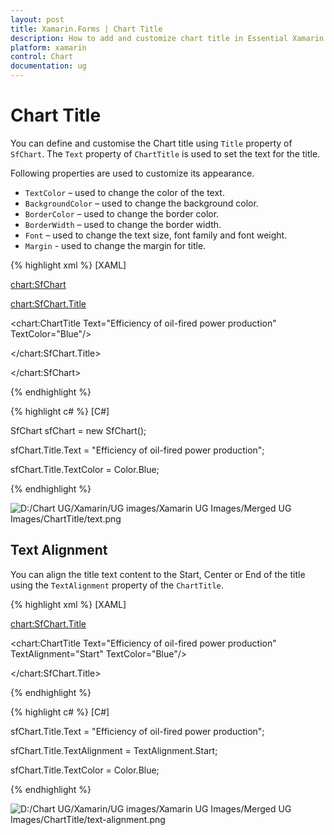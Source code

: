 ```yaml
---
layout: post
title: Xamarin.Forms | Chart Title
description: How to add and customize chart title in Essential Xamarin.Forms 
platform: xamarin
control: Chart
documentation: ug
---
```


# Chart Title

You can define and customise the Chart title using `Title` property of `SfChart`. The `Text` property of `ChartTitle` is used to set the text for the title. 

Following properties are used to customize its appearance.

* `TextColor` – used to change the color of the text.
* `BackgroundColor` – used to change the background color.
* `BorderColor` – used to change the border color.
* `BorderWidth` – used to change the border width.
* `Font` – used to change the text size, font family and font weight.
* `Margin` - used to change the margin for title.

{% highlight xml %}
[XAML]

<chart:SfChart>

<chart:SfChart.Title>

<chart:ChartTitle Text="Efficiency of oil-fired power production" TextColor="Blue"/>

</chart:SfChart.Title>  

</chart:SfChart>

{% endhighlight %}

{% highlight c# %}
[C#]

SfChart sfChart = new SfChart();

sfChart.Title.Text = "Efficiency of oil-fired power production";

sfChart.Title.TextColor = Color.Blue;

{% endhighlight %}

![D:/Chart UG/Xamarin/UG images/Xamarin UG Images/Merged UG Images/ChartTitle/text.png](charttitle_images/charttitle_img1.jpeg)


## Text Alignment

You can align the title text content to the Start, Center or End of the title using the `TextAlignment` property of the `ChartTitle`.

{% highlight xml %}
[XAML]

<chart:SfChart.Title>

<chart:ChartTitle Text="Efficiency of oil-fired power production" TextAlignment="Start" TextColor="Blue"/>

</chart:SfChart.Title>  

{% endhighlight %}

{% highlight c# %}
[C#]

sfChart.Title.Text = "Efficiency of oil-fired power production";

sfChart.Title.TextAlignment = TextAlignment.Start;

sfChart.Title.TextColor = Color.Blue;

{% endhighlight %}

![D:/Chart UG/Xamarin/UG images/Xamarin UG Images/Merged UG Images/ChartTitle/text-alignment.png](charttitle_images/charttitle_img2.jpeg)